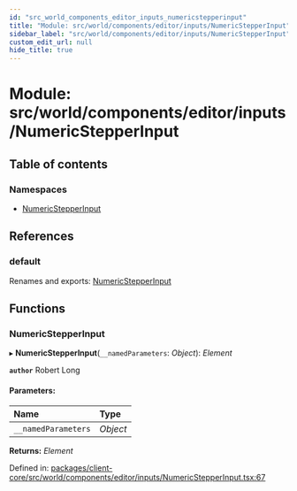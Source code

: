 ```yaml
---
id: "src_world_components_editor_inputs_numericstepperinput"
title: "Module: src/world/components/editor/inputs/NumericStepperInput"
sidebar_label: "src/world/components/editor/inputs/NumericStepperInput"
custom_edit_url: null
hide_title: true
---
```


# Module: src/world/components/editor/inputs/NumericStepperInput

## Table of contents

### Namespaces

- [NumericStepperInput](src_world_components_editor_inputs_numericstepperinput.numericstepperinput.md)

## References

### default

Renames and exports: [NumericStepperInput](src_world_components_editor_inputs_numericstepperinput.md#numericstepperinput)

## Functions

### NumericStepperInput

▸ **NumericStepperInput**(`__namedParameters`: *Object*): *Element*

**`author`** Robert Long

#### Parameters:

| Name | Type |
| :------ | :------ |
| `__namedParameters` | *Object* |

**Returns:** *Element*

Defined in: [packages/client-core/src/world/components/editor/inputs/NumericStepperInput.tsx:67](https://github.com/xr3ngine/xr3ngine/blob/2d83606b6/packages/client-core/src/world/components/editor/inputs/NumericStepperInput.tsx#L67)
